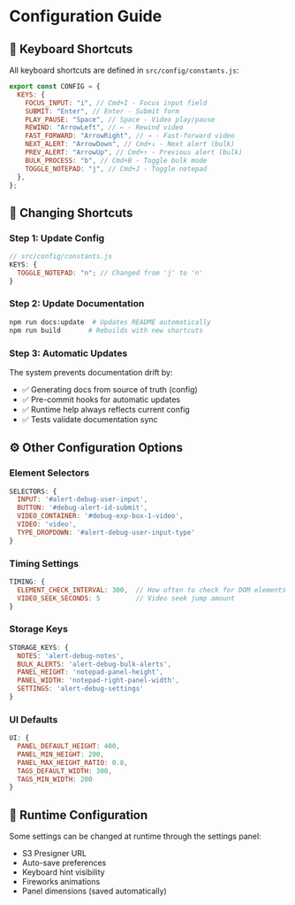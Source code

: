 # Configuration Guide

## 🔧 Keyboard Shortcuts

All keyboard shortcuts are defined in `src/config/constants.js`:

```javascript
export const CONFIG = {
  KEYS: {
    FOCUS_INPUT: "i", // Cmd+I - Focus input field
    SUBMIT: "Enter", // Enter - Submit form
    PLAY_PAUSE: "Space", // Space - Video play/pause
    REWIND: "ArrowLeft", // ← - Rewind video
    FAST_FORWARD: "ArrowRight", // → - Fast-forward video
    NEXT_ALERT: "ArrowDown", // Cmd+↓ - Next alert (bulk)
    PREV_ALERT: "ArrowUp", // Cmd+↑ - Previous alert (bulk)
    BULK_PROCESS: "b", // Cmd+B - Toggle bulk mode
    TOGGLE_NOTEPAD: "j", // Cmd+J - Toggle notepad
  },
};
```

## 📝 Changing Shortcuts

### Step 1: Update Config

```javascript
// src/config/constants.js
KEYS: {
  TOGGLE_NOTEPAD: "n"; // Changed from 'j' to 'n'
}
```

### Step 2: Update Documentation

```bash
npm run docs:update  # Updates README automatically
npm run build       # Rebuilds with new shortcuts
```

### Step 3: Automatic Updates

The system prevents documentation drift by:

- ✅ Generating docs from source of truth (config)
- ✅ Pre-commit hooks for automatic updates
- ✅ Runtime help always reflects current config
- ✅ Tests validate documentation sync

## ⚙️ Other Configuration Options

### Element Selectors

```javascript
SELECTORS: {
  INPUT: '#alert-debug-user-input',
  BUTTON: '#debug-alert-id-submit',
  VIDEO_CONTAINER: '#debug-exp-box-1-video',
  VIDEO: 'video',
  TYPE_DROPDOWN: '#alert-debug-user-input-type'
}
```

### Timing Settings

```javascript
TIMING: {
  ELEMENT_CHECK_INTERVAL: 300,  // How often to check for DOM elements
  VIDEO_SEEK_SECONDS: 5         // Video seek jump amount
}
```

### Storage Keys

```javascript
STORAGE_KEYS: {
  NOTES: 'alert-debug-notes',
  BULK_ALERTS: 'alert-debug-bulk-alerts',
  PANEL_HEIGHT: 'notepad-panel-height',
  PANEL_WIDTH: 'notepad-right-panel-width',
  SETTINGS: 'alert-debug-settings'
}
```

### UI Defaults

```javascript
UI: {
  PANEL_DEFAULT_HEIGHT: 400,
  PANEL_MIN_HEIGHT: 200,
  PANEL_MAX_HEIGHT_RATIO: 0.8,
  TAGS_DEFAULT_WIDTH: 300,
  TAGS_MIN_WIDTH: 200
}
```

## 🔄 Runtime Configuration

Some settings can be changed at runtime through the settings panel:

- S3 Presigner URL
- Auto-save preferences
- Keyboard hint visibility
- Fireworks animations
- Panel dimensions (saved automatically)
